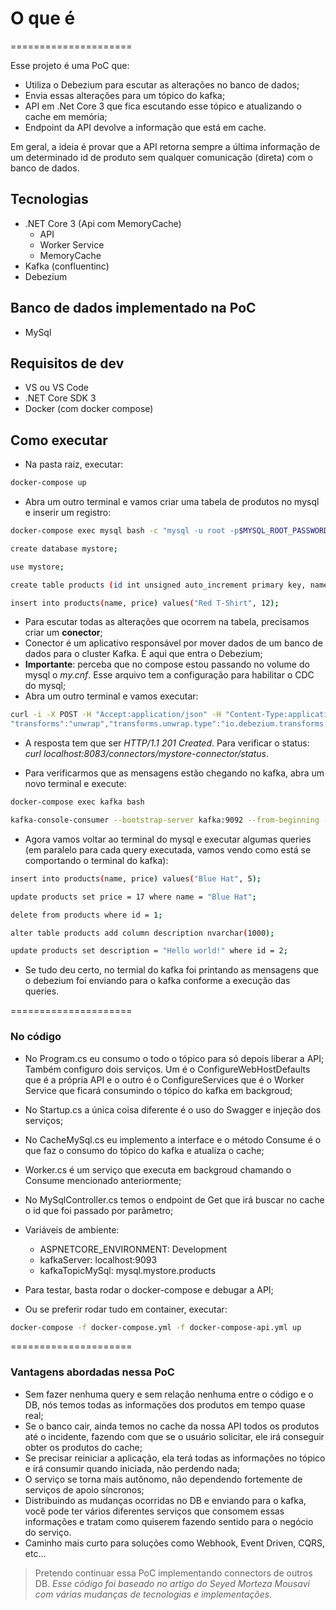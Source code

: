 # O que é

=====================

Esse projeto é uma PoC que:

- Utiliza o Debezium para escutar as alterações no banco de dados;
- Envia essas alterações para um tópico do kafka;
- API em .Net Core 3 que fica escutando esse tópico e atualizando o cache em memória;
- Endpoint da API devolve a informação que está em cache.

Em geral, a ideia é provar que a API retorna sempre a última informação de um determinado id de produto sem qualquer comunicação (direta) com o banco de dados.

## Tecnologias

- .NET Core 3 (Api com MemoryCache)
  - API
  - Worker Service
  - MemoryCache
- Kafka (confluentinc)
- Debezium

## Banco de dados implementado na PoC

- MySql

## Requisitos de dev

- VS ou VS Code
- .NET Core SDK 3
- Docker (com docker compose)

## Como executar

- Na pasta raiz, executar:

```bash
docker-compose up
```

- Abra um outro terminal e vamos criar uma tabela de produtos no mysql e inserir um registro:

```bash
docker-compose exec mysql bash -c "mysql -u root -p$MYSQL_ROOT_PASSWORD"

create database mystore;

use mystore;

create table products (id int unsigned auto_increment primary key, name varchar(50), price int, creation_time datetime default current_timestamp, modification_time datetime on update current_timestamp);

insert into products(name, price) values("Red T-Shirt", 12);
```

- Para escutar todas as alterações que ocorrem na tabela, precisamos criar um **conector**;
- Conector é um aplicativo responsável por mover dados de um banco de dados para o cluster Kafka. É aqui que entra o Debezium;
- **Importante**: perceba que no compose estou passando no volume do mysql o *my.cnf*. Esse arquivo tem a configuração para habilitar o CDC do mysql;
- Abra um outro terminal e vamos executar:

```bash
curl -i -X POST -H "Accept:application/json" -H "Content-Type:application/json" localhost:8083/connectors/ -d '{ "name": "mystore-connector", "config": { "connector.class": "io.debezium.connector.mysql.MySqlConnector", "tasks.max": "1", "database.hostname": "mysql", "database.port": "3306", "database.user": "root", "database.password": "root", "database.server.id": "223345", "database.server.name": "mysql", "database.whitelist": "mystore", "database.history.kafka.bootstrap.servers": "kafka:9092", "database.history.kafka.topic": "dbhistory.mystore",
"transforms":"unwrap","transforms.unwrap.type":"io.debezium.transforms.UnwrapFromEnvelope","transforms.unwrap.drop.tombstones":"false","key.converter": "org.apache.kafka.connect.json.JsonConverter","key.converter.schemas.enable": "false","value.converter": "org.apache.kafka.connect.json.JsonConverter","value.converter.schemas.enable": "false","include.schema.changes": "false"} }'
```

- A resposta tem que ser *HTTP/1.1 201 Created*. Para verificar o status: *curl localhost:8083/connectors/mystore-connector/status*.

- Para verificarmos que as mensagens estão chegando no kafka, abra um novo terminal e execute:

```bash
docker-compose exec kafka bash

kafka-console-consumer --bootstrap-server kafka:9092 --from-beginning --topic mysql.mystore.products --property print.key=true --property key.separator="-"
```

- Agora vamos voltar ao terminal do mysql e executar algumas queries (em paralelo para cada query executada, vamos vendo como está se comportando o terminal do kafka):

```bash
insert into products(name, price) values("Blue Hat", 5);

update products set price = 17 where name = "Blue Hat";

delete from products where id = 1;

alter table products add column description nvarchar(1000);

update products set description = "Hello world!" where id = 2;
```

- Se tudo deu certo, no termial do kafka foi printando as mensagens que o debezium foi enviando para o kafka conforme a execução das queries.

=====================

### **No código**

- No Program.cs eu consumo o todo o tópico para só depois liberar a API;
  Também configuro dois serviços. Um é o ConfigureWebHostDefaults que é a própria API e o outro é o ConfigureServices que é o Worker Service que ficará consumindo o tópico do kafka em backgroud;

- No Startup.cs a única coisa diferente é o uso do Swagger e injeção dos serviços;

- No CacheMySql.cs eu implemento a interface e o método Consume é o que faz o consumo do tópico do kafka e atualiza o cache;

- Worker.cs é um serviço que executa em backgroud chamando o Consume mencionado anteriormente;

- No MySqlController.cs temos o endpoint de Get que irá buscar no cache o id que foi passado por parâmetro;

- Variáveis de ambiente:
  - ASPNETCORE_ENVIRONMENT: Development
  - kafkaServer: localhost:9093
  - kafkaTopicMySql: mysql.mystore.products

- Para testar, basta rodar o docker-compose e debugar a API;
- Ou se preferir rodar tudo em container, executar:

```bash
docker-compose -f docker-compose.yml -f docker-compose-api.yml up
```

=====================

### **Vantagens abordadas nessa PoC**

- Sem fazer nenhuma query e sem relação nenhuma entre o código e o DB, nós temos todas as informações dos produtos em tempo quase real;
- Se o banco cair, ainda temos no cache da nossa API todos os produtos até o incidente, fazendo com que se o usuário solicitar, ele irá conseguir obter os produtos do cache;
- Se precisar reiniciar a aplicação, ela terá todas as informações no tópico e irá consumir quando iniciada, não perdendo nada;
- O serviço se torna mais autônomo, não dependendo fortemente de serviços de apoio síncronos;
- Distribuindo as mudanças ocorridas no DB e enviando para o kafka, você pode ter vários diferentes serviços que consomem essas informações e tratam como quiserem fazendo sentido para o negócio do serviço.
- Caminho mais curto para soluções como Webhook, Event Driven, CQRS, etc...

> Pretendo continuar essa PoC implementando connectors de outros DB.
> *Esse código foi baseado no artigo do Seyed Morteza Mousavi com várias mudanças de tecnologias e implementações.*

